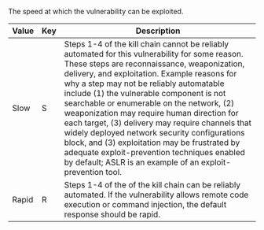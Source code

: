 The speed at which the vulnerability can be exploited.

| Value | Key | Description |
| --- | --- | --- |
| Slow | S | Steps 1-4 of the kill chain cannot be reliably automated for this vulnerability for some reason. These steps are reconnaissance, weaponization, delivery, and exploitation. Example reasons for why a step may not be reliably automatable include (1) the vulnerable component is not searchable or enumerable on the network, (2) weaponization may require human direction for each target, (3) delivery may require channels that widely deployed network security configurations block, and (3) exploitation may be frustrated by adequate exploit-prevention techniques enabled by default; ASLR is an example of an exploit-prevention tool. |
| Rapid | R | Steps 1-4 of the of the kill chain can be reliably automated. If the vulnerability allows remote code execution or command injection, the default response should be rapid. |